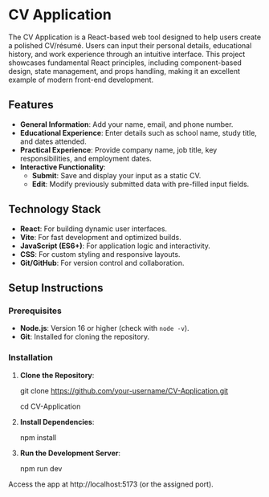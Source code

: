 # CV Application

The CV Application is a React-based web tool designed to help users create a polished CV/résumé. Users can input their personal details, educational history, and work experience through an intuitive interface. This project showcases fundamental React principles, including component-based design, state management, and props handling, making it an excellent example of modern front-end development.

## Features
- **General Information**: Add your name, email, and phone number.
- **Educational Experience**: Enter details such as school name, study title, and dates attended.
- **Practical Experience**: Provide company name, job title, key responsibilities, and employment dates.
- **Interactive Functionality**:
  - **Submit**: Save and display your input as a static CV.
  - **Edit**: Modify previously submitted data with pre-filled input fields.

## Technology Stack
- **React**: For building dynamic user interfaces.
- **Vite**: For fast development and optimized builds.
- **JavaScript (ES6+)**: For application logic and interactivity.
- **CSS**: For custom styling and responsive layouts.
- **Git/GitHub**: For version control and collaboration.


## Setup Instructions

### Prerequisites
- **Node.js**: Version 16 or higher (check with `node -v`).
- **Git**: Installed for cloning the repository.

### Installation
1. **Clone the Repository**:

   git clone https://github.com/your-username/CV-Application.git

   cd CV-Application

2. **Install Dependencies**:

    npm install

2. **Run the Development Server**:

    npm run dev

Access the app at http://localhost:5173 (or the assigned port).
